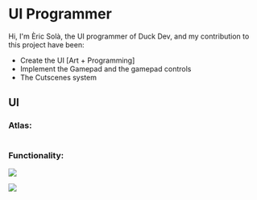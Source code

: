 # UI Programmer

Hi, I'm Èric Solà, the UI programmer of Duck Dev, and my contribution to this project have been:

* Create the UI [Art + Programming]
* Implement the Gamepad and the gamepad controls
* The Cutscenes system


## UI

### Atlas:
![]()
### Functionality:

![](https://i.gyazo.com/b98783dd21f38b0d45a2eb391f851c08.gif)

![](https://i.gyazo.com/c95e0e47ba26a7406ca8af10074329da.gif)
